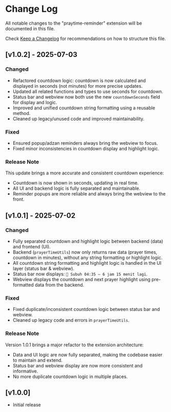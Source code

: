 
# Change Log

All notable changes to the "praytime-reminder" extension will be documented in this file.

Check [Keep a Changelog](http://keepachangelog.com/) for recommendations on how to structure this file.


## [v1.0.2] - 2025-07-03

### Changed
- Refactored countdown logic: countdown is now calculated and displayed in seconds (not minutes) for more precise updates.
- Updated all related functions and types to use seconds for countdown.
- Status bar and webview now both use the new `countdownSeconds` field for display and logic.
- Improved and unified countdown string formatting using a reusable method.
- Cleaned up legacy/unused code and improved maintainability.

### Fixed
- Ensured popup/adzan reminders always bring the webview to focus.
- Fixed minor inconsistencies in countdown display and highlight logic.

### Release Note
This update brings a more accurate and consistent countdown experience:
- Countdown is now shown in seconds, updating in real time.
- All UI and backend logic is fully separated and maintainable.
- Reminder popups are more reliable and always bring the webview to the front.


## [v1.0.1] - 2025-07-02

### Changed
- Fully separated countdown and highlight logic between backend (data) and frontend (UI).
- Backend (`prayerTimeUtils`) now only returns raw data (prayer times, countdown in minutes), without any string formatting or highlight logic.
- All countdown string formatting and highlight logic is handled in the UI layer (status bar & webview).
- Status bar now displays: `🕌 Subuh 04:35 — 6 jam 15 menit lagi`.
- Webview displays the countdown and next prayer highlight using pre-formatted data from the backend.

### Fixed
- Fixed duplicate/inconsistent countdown logic between status bar and webview.
- Cleaned up legacy code and errors in `prayerTimeUtils`.

### Release Note
Version 1.0.1 brings a major refactor to the extension architecture:
- Data and UI logic are now fully separated, making the codebase easier to maintain and extend.
- Status bar and webview display are now more consistent and informative.
- No more duplicate countdown logic in multiple places.

## [v1.0.0]

- Initial release
